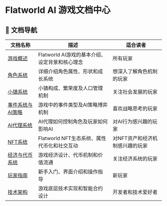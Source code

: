 # Flatworld AI 游戏文档中心


## 🧭 文档导航

| 文档名称 | 描述 | 适合读者 |
|--------|------|---------|
| [游戏概述](/zh-cn/Guide/GameOverview.md) | Flatworld AI游戏的基本介绍、设定背景和核心理念 | 所有玩家 |
| [角色系统](/zh-cn/Guide/CharacterSystem.md) | 详细介绍角色属性、形状和成长系统 | 想深入了解角色机制的玩家 |
| [小镇系统](/zh-cn/Guide/TownSystem.md) | 小镇构成、繁荣度及人口管理机制 | 关注社会发展的玩家 |
| [事件系统与AI策略](/zh-cn/Guide/EventSystem.md) | 游戏中的事件类型及AI策略博弈机制 | 喜欢战略思考的玩家 |
| [AI代理系统](/zh-cn/Guide/AIAgentSystem.md) | AI代理如何控制角色及玩家如何影响AI | 对AI行为感兴趣的玩家 |
| [NFT系统](/zh-cn/Guide/NFT.md) | Flatworld NFT生态系统、属性代币化和社交互动 | 对NFT资产和经济机制感兴趣的玩家 |
| [经济与代币系统](/zh-cn/Guide/TokenSystem.md) | 游戏经济设计、代币机制和价值流通 | 关注经济系统的玩家 |
| [玩家指南](/zh-cn/Guide/PlayerGuide.md) | 新手入门、界面介绍和操作指导 | 新玩家 |
| [技术架构](/zh-cn/Guide/TechnicalArchitecture.md) | 游戏底层技术实现和智能合约设计 | 开发者和技术爱好者 |